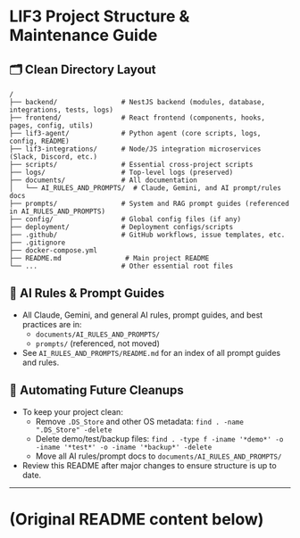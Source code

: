# LIF3 Project Structure & Maintenance Guide

## 🗂️ Clean Directory Layout

```
/
├── backend/                # NestJS backend (modules, database, integrations, tests, logs)
├── frontend/               # React frontend (components, hooks, pages, config, utils)
├── lif3-agent/             # Python agent (core scripts, logs, config, README)
├── lif3-integrations/      # Node/JS integration microservices (Slack, Discord, etc.)
├── scripts/                # Essential cross-project scripts
├── logs/                   # Top-level logs (preserved)
├── documents/              # All documentation
│   └── AI_RULES_AND_PROMPTS/  # Claude, Gemini, and AI prompt/rules docs
├── prompts/                # System and RAG prompt guides (referenced in AI_RULES_AND_PROMPTS)
├── config/                 # Global config files (if any)
├── deployment/             # Deployment configs/scripts
├── .github/                # GitHub workflows, issue templates, etc.
├── .gitignore
├── docker-compose.yml
├── README.md                # Main project README
└── ...                     # Other essential root files
```

## 🤖 AI Rules & Prompt Guides
- All Claude, Gemini, and general AI rules, prompt guides, and best practices are in:
  - `documents/AI_RULES_AND_PROMPTS/`
  - `prompts/` (referenced, not moved)
- See `AI_RULES_AND_PROMPTS/README.md` for an index of all prompt guides and rules.

## 🧹 Automating Future Cleanups
- To keep your project clean:
  - Remove `.DS_Store` and other OS metadata: `find . -name ".DS_Store" -delete`
  - Delete demo/test/backup files: `find . -type f -iname '*demo*' -o -iname '*test*' -o -iname '*backup*' -delete`
  - Move all AI rules/prompt docs to `documents/AI_RULES_AND_PROMPTS/`
- Review this README after major changes to ensure structure is up to date.

---

# (Original README content below) 